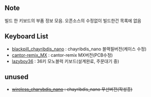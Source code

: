 ## Note
빌드 한 키보드의 부품 정보 모음.
오픈소스의 수정없이 빌드한건 목록에 없음

## Keyboard List
- [blackpill_chayribdis_nano](/blackpill_chayribdis_nano/) : chayribdis_nano 블랙필버전(케이스 수정)
- [cantor-remix_MX](https://github.com/freerer2/cantor-remix_MX) : cantor-remix MX버전(PCB수정)
- [lazyboy36](/lazyboy36/) : 36키 모노블럭 키보드(설계완료, 주문대기 중)

## unused
- ~~[wireless_charybdis_nano](/wireless_charybdis_nano/) : chayribdis_nano 무선버전(작성중)~~